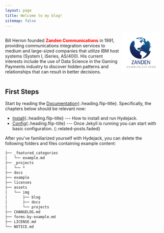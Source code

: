 ```yaml
---
layout: page
title: Welcome to my blog!
sitemap: false
---
```


<div id='container'>
 <img src='/assets/img/zanden_logo.png' style='float: right;' width='25%' class='img-responsive'/>
 <p><br>Bill Herron founded <span style="color:red; font-weight: bold;">Zanden Communications</span> in 1991, providing communications integration services to medium and large-sized companies that utilize IBM host systems (System I, iSeries, AS/400).
   His current interests include the use of Data Science in the Gaming Payments industry to discover hidden patterns and relationships that can result in better decisions.
   </p>
</div>

<div style="clear: both;"></div>

## First Steps
Start by reading the [Documentation]{:.heading.flip-title}.
Specifically, the chapters below should be relevant now:

* [Install]{:.heading.flip-title} --- How to install and run Hydejack.
* [Config]{:.heading.flip-title} --- Once Jekyll is running you can start with basic configuration.
{:.related-posts.faded}

After you've familiarized yourself with Hydejack, you can delete the following folders and files
containing example content:

~~~
├── _featured_categories
│   └── example.md
├── _projects
│   └── *
├── docs
├── example
├── licenses
├── assets
│   └── img
│       ├── blog
│       ├── docs
│       └── projects
├── CHANGELOG.md
├── forms-by-example.md
├── LICENSE.md
└── NOTICE.md
~~~

[documentation]: docs/README.md
[install]: docs/install.md
[upgrade]: docs/upgrade.md
[config]: docs/config.md
